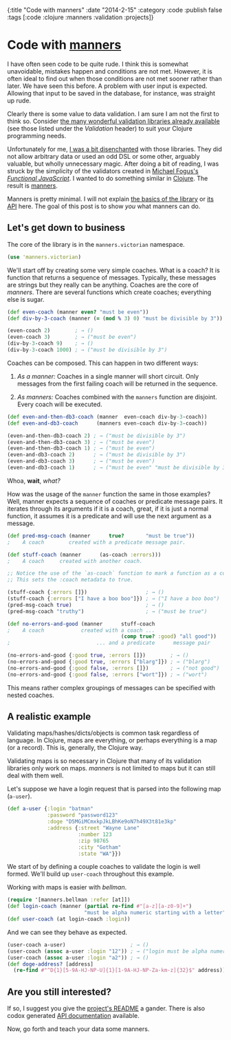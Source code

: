 {:title "Code with manners"
 :date "2014-2-15"
 :category :code
 :publish false
 :tags [:code :clojure :manners :validation :projects]}

# Code with [manners][project]

I have often seen code to be quite rude.
I think this is somewhat unavoidable, mistakes happen and conditions are not met.
However, it is often ideal to find out when those conditions are not met sooner rather than later.
We have seen this before.
A problem with user input is expected.
Allowing that input to be saved in the database, for instance, was straight up rude.

Clearly there is some value to data validation.
I am sure I am not the first to think so.
Consider [the many wonderful validation libraries already available][others] (see those listed under the *Validation* header) to suit your Clojure programming needs.

Unfortunately for me, [I was a bit disenchanted][comparisons] with those libraries.
They did not allow arbitrary data or used an odd DSL or some other, arguably valuable, but wholly unnecessary magic.
After doing a bit of reading, I was struck by the simplicity of the validators created in [Michael Fogus's *Functional JavaScript*][funjs].
I wanted to do something similar in [Clojure][].
The result is [manners][project].

Manners is pretty minimal.
I will not explain [the basics of the library][project] or [its API][api-docs] here.
The goal of this post is to show *you* what manners can do.

## Let's get down to business

The core of the library is in the `manners.victorian` namespace.

```clojure
(use 'manners.victorian)
```

We'll start off by creating some very simple coaches.
What is a coach?
It is function that returns a sequence of messages.
Typically, these messages are strings but they really can be anything.
Coaches are the core of *manners*.
There are several functions which create coaches; everything else is sugar.

```clojure
(def even-coach (manner even? "must be even"))
(def div-by-3-coach (manner (= (mod % 3) 0) "must be divisible by 3"))

(even-coach 2)        ; → ()
(even-coach 3)        ; → ("must be even")
(div-by-3-coach 9)    ; → ()
(div-by-3-coach 1000) ; → ("must be divisible by 3")
```

Coaches can be composed.
This can happen in two different ways:

1.  *As a manner:*
    Coaches in a single manner will short circuit.
    Only messages from the first failing coach will be returned in the sequence.

2.  *As manners:*
    Coaches combined with the `manners` function are disjoint.
    Every coach will be executed.

```clojure
(def even-and-then-db3-coach (manner  even-coach div-by-3-coach))
(def even-and-db3-coach      (manners even-coach div-by-3-coach))

(even-and-then-db3-coach 2) ; → ("must be divisible by 3")
(even-and-then-db3-coach 3) ; → ("must be even")
(even-and-then-db3-coach 1) ; → ("must be even")
(even-and-db3-coach 2)      ; → ("must be divisible by 3")
(even-and-db3-coach 3)      ; → ("must be even")
(even-and-db3-coach 1)      ; → ("must be even" "must be divisible by 3")
```

Whoa, **wait**, *what?*

How was the usage of the `manner` function the same in those examples?
Well, manner expects a sequence of coaches or predicate message pairs.
It iterates through its arguments if it is a coach, great, if it is just a normal function, it assumes it is a predicate and will use the next argument as a message.

```clojure
(def pred-msg-coach (manner      true?       "must be true"))
;    A coach        created with a predicate message pair.

(def stuff-coach (manner      (as-coach :errors)))
;    A coach     created with another coach.

;; Notice the use of the `as-coach` function to mark a function as a coach.
;; This sets the :coach metadata to true.

(stuff-coach {:errors []})                   ; → ()
(stuff-coach {:errors ["I have a boo boo"]}) ; → ("I have a boo boo")
(pred-msg-coach true)                        ; → ()
(pred-msg-coach "truthy")                    ; → ("must be true")

(def no-errors-and-good (manner      stuff-coach
;    A coach            created with a coach ...
                                     (comp true? :good) "all good"))
;                            ... and a predicate      message pair

(no-errors-and-good {:good true, :errors []})        ; → ()
(no-errors-and-good {:good true, :errors ["blarg"]}) ; → ("blarg")
(no-errors-and-good {:good false, :errors []})       ; → ("not good")
(no-errors-and-good {:good false, :errors ["wort"]}) ; → ("wort")
```

This means rather complex groupings of messages can be specified with nested coaches.

## A realistic example

Validating maps/hashes/dicts/objects is common task regardless of language.
In Clojure, maps are everything, or perhaps everything is a map (or a record).
This is, generally, the Clojure way.

Validating maps is so necessary in Clojure that many of its validation libraries only work on maps.
*manners* is not limited to maps but it can still deal with them well.

Let's suppose we have a login request that is parsed into the following map (`a-user`).

```clojure
(def a-user {:login "batman"
             :password "password123"
             :doge "D5MGiMCmxkpJkLBhKe9oN7h49X3t81e3kp"
             :address {:street "Wayne Lane"
                       :number 123
                       :zip 98765
                       :city "Gotham"
                       :state "WA"}})
```

We start of by defining a couple coaches to validate the login is well formed.
We'll build up `user-coach` throughout this example.

Working with maps is easier with *bellman*.

```clojure
(require '[manners.bellman :refer [at]])
(def login-coach (manner (partial re-find #"[a-z][a-z0-9]+")
                         "must be alpha numeric starting with a letter"))
(def user-coach (at login-coach :login))
```

And we can see they behave as expected.

```clojure
(user-coach a-user)                     ; → ()
(user-coach (assoc a-user :login "12")) ; → ("login must be alpha numeric starting with a letter")
(user-coach (assoc a-user :login "a2")) ; → ()
(def doge-address? [address]
  (re-find #"^D{1}[5-9A-HJ-NP-U]{1}[1-9A-HJ-NP-Za-km-z]{32}$" address))
```

## Are you still interested?

If so, I suggest you give the [project's README][project] a gander.
There is also codox generated [API documentation][api-docs] available.

Now, go forth and teach your data some manners.

[Clojure]: http://clojure.org/
[api-docs]: http://www.ryanmcg.com/manners/api/
[project]: http://www.ryanmcg.com/manners/
[comparisons]: https://github.com/RyanMcG/manners#comparisons
[others]: http://www.clojure-toolbox.com/
[funjs]: http://www.amazon.com/gp/product/1449360726/ref=as_li_ss_tl?ie=UTF8&camp=1789&creative=390957&creativeASIN=1449360726&linkCode=as2&tag=ryanvirtmach-20
